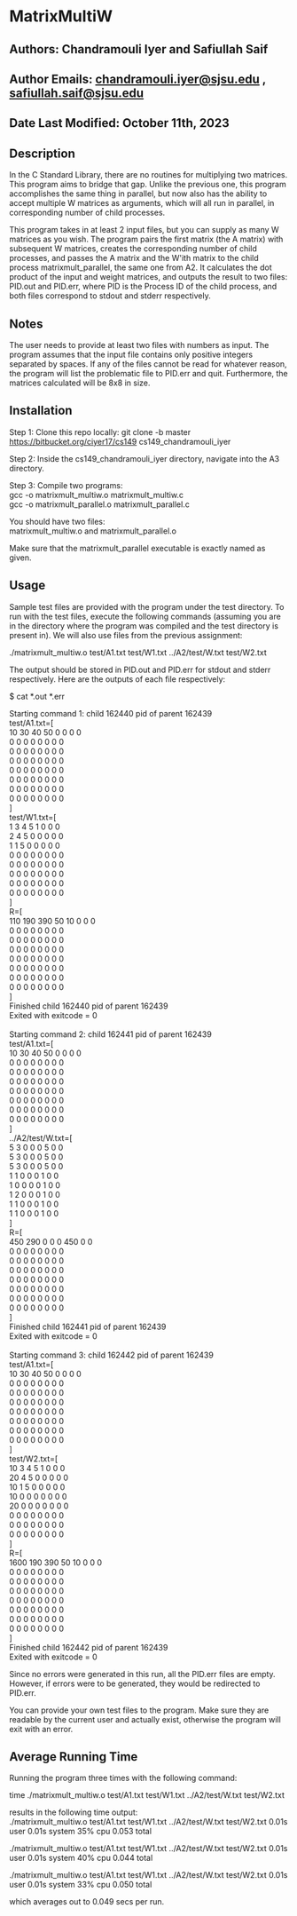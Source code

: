# **MatrixMultiW**

## Authors: Chandramouli Iyer and Safiullah Saif
## Author Emails: chandramouli.iyer@sjsu.edu , safiullah.saif@sjsu.edu
## Date Last Modified: October 11th, 2023


## Description
In the C Standard Library, there are no routines for multiplying two matrices. This 
program aims to bridge that gap. Unlike the previous one, this program accomplishes the 
same thing in parallel, but now also has the ability to accept multiple W matrices as 
arguments, which will all run in parallel, in corresponding number of child processes.

This program takes in at least 2 input files, but you can supply as many W matrices as
you wish. The program pairs the first matrix (the A matrix) with subsequent W matrices, 
creates the corresponding number of child processes, and passes the A matrix and the W'ith
matrix to the child process matrixmult_parallel, the same one from A2. It calculates the 
dot product of the input and weight matrices, and outputs the result to two files: PID.out 
and PID.err, where PID is the Process ID of the child process, and both files correspond to 
stdout and stderr respectively.

## Notes
The user needs to provide at least two files with numbers as input. The program 
assumes that the input file contains only positive integers separated by spaces. If any 
of the files cannot be read for whatever reason, the program will list the problematic 
file to PID.err and quit. Furthermore, the matrices calculated will be 8x8 in size.


## Installation
Step 1: Clone this repo locally: git clone -b master https://bitbucket.org/ciyer17/cs149 cs149_chandramouli_iyer

Step 2: Inside the cs149_chandramouli_iyer directory, navigate into the A3 directory.

Step 3: Compile two programs: <br />
gcc -o matrixmult_multiw.o matrixmult_multiw.c <br />
gcc -o matrixmult_parallel.o matrixmult_parallel.c <br />

You should have two files: <br />
matrixmult_multiw.o and matrixmult_parallel.o <br />

Make sure that the matrixmult_parallel executable is exactly named as given.


## Usage
Sample test files are provided with the program under the test directory. To run with 
the test files, execute the following commands (assuming you are in the directory where 
the program was compiled and the test directory is present in). We will also use files from 
the previous assignment:

./matrixmult_multiw.o test/A1.txt test/W1.txt ../A2/test/W.txt test/W2.txt <br />


The output should be stored in PID.out and PID.err for stdout and stderr respectively.
Here are the outputs of each file respectively:

$ cat \*.out \*.err<br />

Starting command 1: child 162440 pid of parent 162439<br />
test/A1.txt=[<br />
10 30 40 50 0 0 0 0<br />
0 0 0 0 0 0 0 0<br />
0 0 0 0 0 0 0 0<br />
0 0 0 0 0 0 0 0<br />
0 0 0 0 0 0 0 0<br />
0 0 0 0 0 0 0 0<br />
0 0 0 0 0 0 0 0<br />
0 0 0 0 0 0 0 0<br />
]<br />
test/W1.txt=[<br />
1 3 4 5 1 0 0 0<br />
2 4 5 0 0 0 0 0<br />
1 1 5 0 0 0 0 0<br />
0 0 0 0 0 0 0 0<br />
0 0 0 0 0 0 0 0<br />
0 0 0 0 0 0 0 0<br />
0 0 0 0 0 0 0 0<br />
0 0 0 0 0 0 0 0<br />
]<br />
R=[<br />
110 190 390 50 10 0 0 0<br />
0 0 0 0 0 0 0 0<br />
0 0 0 0 0 0 0 0<br />
0 0 0 0 0 0 0 0<br />
0 0 0 0 0 0 0 0<br />
0 0 0 0 0 0 0 0<br />
0 0 0 0 0 0 0 0<br />
0 0 0 0 0 0 0 0<br />
]<br />
Finished child 162440 pid of parent 162439<br />
Exited with exitcode = 0<br />
<br />
Starting command 2: child 162441 pid of parent 162439<br />
test/A1.txt=[<br />
10 30 40 50 0 0 0 0<br />
0 0 0 0 0 0 0 0<br />
0 0 0 0 0 0 0 0<br />
0 0 0 0 0 0 0 0<br />
0 0 0 0 0 0 0 0<br />
0 0 0 0 0 0 0 0<br />
0 0 0 0 0 0 0 0<br />
0 0 0 0 0 0 0 0<br />
]<br />
../A2/test/W.txt=[<br />
5 3 0 0 0 5 0 0<br />
5 3 0 0 0 5 0 0<br />
5 3 0 0 0 5 0 0<br />
1 1 0 0 0 1 0 0<br />
1 0 0 0 0 1 0 0<br />
1 2 0 0 0 1 0 0<br />
1 1 0 0 0 1 0 0<br />
1 1 0 0 0 1 0 0<br />
]<br />
R=[<br />
450 290 0 0 0 450 0 0<br />
0 0 0 0 0 0 0 0<br />
0 0 0 0 0 0 0 0<br />
0 0 0 0 0 0 0 0<br />
0 0 0 0 0 0 0 0<br />
0 0 0 0 0 0 0 0<br />
0 0 0 0 0 0 0 0<br />
0 0 0 0 0 0 0 0<br />
]<br />
Finished child 162441 pid of parent 162439<br />
Exited with exitcode = 0<br />
<br />
Starting command 3: child 162442 pid of parent 162439<br />
test/A1.txt=[<br />
10 30 40 50 0 0 0 0<br />
0 0 0 0 0 0 0 0<br />
0 0 0 0 0 0 0 0<br />
0 0 0 0 0 0 0 0<br />
0 0 0 0 0 0 0 0<br />
0 0 0 0 0 0 0 0<br />
0 0 0 0 0 0 0 0<br />
0 0 0 0 0 0 0 0<br />
]<br />
test/W2.txt=[<br />
10 3 4 5 1 0 0 0<br />
20 4 5 0 0 0 0 0<br />
10 1 5 0 0 0 0 0<br />
10 0 0 0 0 0 0 0<br />
20 0 0 0 0 0 0 0<br />
0 0 0 0 0 0 0 0<br />
0 0 0 0 0 0 0 0<br />
0 0 0 0 0 0 0 0<br />
]<br />
R=[<br />
1600 190 390 50 10 0 0 0<br />
0 0 0 0 0 0 0 0<br />
0 0 0 0 0 0 0 0<br />
0 0 0 0 0 0 0 0<br />
0 0 0 0 0 0 0 0<br />
0 0 0 0 0 0 0 0<br />
0 0 0 0 0 0 0 0<br />
0 0 0 0 0 0 0 0<br />
]<br />
Finished child 162442 pid of parent 162439<br />
Exited with exitcode = 0<br />

Since no errors were generated in this run, all the PID.err files are empty. However, if
errors were to be generated, they would be redirected to PID.err. <br />

You can provide your own test files to the program. Make sure they are readable by the 
current user and actually exist, otherwise the program will exit with an error. <br />

## Average Running Time <br />
Running the program three times with the following command: <br />

time ./matrixmult_multiw.o test/A1.txt test/W1.txt ../A2/test/W.txt test/W2.txt <br />

results in the following time output: <br />
./matrixmult_multiw.o test/A1.txt test/W1.txt ../A2/test/W.txt test/W2.txt  0.01s user 0.01s system 35% cpu 0.053 total <br />

./matrixmult_multiw.o test/A1.txt test/W1.txt ../A2/test/W.txt test/W2.txt  0.01s user 0.01s system 40% cpu 0.044 total <br />

./matrixmult_multiw.o test/A1.txt test/W1.txt ../A2/test/W.txt test/W2.txt  0.01s user 0.01s system 33% cpu 0.050 total <br />

which averages out to 0.049 secs per run.
